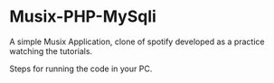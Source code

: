 # Musix-PHP-MySqli
A simple Musix Application, clone of spotify developed as a practice watching the tutorials.

Steps for running the code in your PC.

